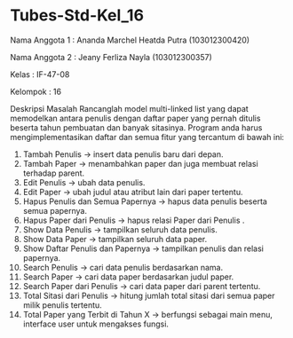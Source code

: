 # Tubes-Std-Kel_16

Nama Anggota 1    : Ananda Marchel Heatda Putra (103012300420)

Nama Anggota 2    : Jeany Ferliza Nayla (103012300357)

Kelas 		        : IF-47-08

Kelompok 	        : 16

Deskripsi Masalah
Rancanglah model multi-linked list yang dapat memodelkan antara penulis dengan daftar paper yang pernah ditulis beserta tahun pembuatan dan banyak sitasinya. Program anda harus mengimplementasikan daftar dan semua fitur yang tercantum di bawah ini:
1.	Tambah Penulis  -> insert data penulis baru dari depan.
2.	Tambah Paper  -> menambahkan paper dan juga membuat relasi terhadap parent.
3.	Edit Penulis  -> ubah data penulis.
4.	Edit Paper  -> ubah judul atau atribut lain dari paper tertentu.
5.	Hapus Penulis dan Semua Papernya  -> hapus data penulis beserta semua papernya.
6.	Hapus Paper dari Penulis  -> hapus relasi Paper dari Penulis .
7.	Show Data Penulis  -> tampilkan seluruh data penulis.
8.	Show Data Paper  -> tampilkan seluruh data paper.
9.	Show Daftar Penulis dan Papernya  -> tampilkan penulis dan relasi papernya.
10.	Search Penulis -> cari data penulis berdasarkan nama.
11.	Search Paper -> cari data paper berdasarkan judul paper.
12.	Search Paper dari Penulis -> cari data paper dari parent tertentu. 
13.	Total Sitasi dari Penulis -> hitung jumlah total sitasi dari semua paper milik penulis tertentu.
14.	Total Paper yang Terbit di Tahun X -> berfungsi sebagai main menu, interface user untuk mengakses fungsi.
